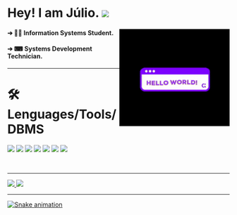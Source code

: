# Hey! I am Júlio. <img src="https://raw.githubusercontent.com/iampavangandhi/iampavangandhi/master/gifs/Hi.gif" width="30px">

<div>
  
####  ➔ 👨‍💻 Information Systems Student. <img align="right" alt="gif" width="250px" src="https://github.com/AsTunO/AsTunO/blob/main/GitGif/200w.gif">
####  ➔ ⌨ Systems Development Technician.                               
  
</div >


---

</div>

# 🛠️ Lenguages/Tools/DBMS

</div>

<div aling="center">
<p aling="center">
<img height="25em" src="https://img.shields.io/badge/Java-ED8B00?style=for-the-badge&logo=java&logoColor=white"/>
<img height="25em" src="https://img.shields.io/badge/Python-3776AB?style=for-the-badge&logo=python&logoColor=white"/>
<img height="25em" src="https://img.shields.io/badge/JavaScript-F7DF1E?style=for-the-badge&logo=javascript&logoColor=black"/>
<img height="25em" src="https://img.shields.io/badge/HTML5-E34F26?style=for-the-badge&logo=html5&logoColor=white"/>
<img height="25em" src="https://img.shields.io/badge/CSS3-1572B6?style=for-the-badge&logo=css3&logoColor=white"/>
<img height="25em" src="https://img.shields.io/badge/MySQL-00000F?style=for-the-badge&logo=mysql&logoColor=white"/>
<img height="25em" src="https://img.shields.io/badge/Microsoft_SQL_Server-CC2927?style=for-the-badge&logo=microsoft-sql-server&logoColor=white"/>

</p>

</br>
</div>

---

<div>
  <a href="https://github.com/AsTunO">
  <img height="220em" src="https://github-readme-stats.vercel.app/api?username=AsTunO&show_icons=true&theme=midnight-purple&include_all_commits=true&count_private=true"/>
  <img height="220em" src="https://github-readme-stats.vercel.app/api/top-langs/?username=AsTunO&langs_count=16&theme=midnight-purple"/>
</div>
 
---

![Snake animation](https://github.com/AsTunO/AsTunO/blob/output/github-contribution-grid-snake.svg)
  
